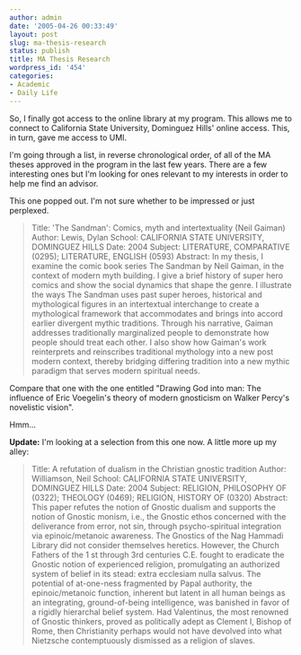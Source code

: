 ```yaml
---
author: admin
date: '2005-04-26 00:33:49'
layout: post
slug: ma-thesis-research
status: publish
title: MA Thesis Research
wordpress_id: '454'
categories:
- Academic
- Daily Life
---
```

So, I finally got access to the online library at my program. This allows me to connect to California State University, Dominguez Hills' online access. This, in turn, gave me access to UMI. 

I'm going through a list, in reverse chronological order, of all of the MA theses approved in the program in the last few years. There are a few interesting ones but I'm looking for ones relevant to my interests in order to help me find an advisor.

This one popped out. I'm not sure whether to be impressed or just perplexed.<blockquote>Title: 'The Sandman':  Comics, myth and intertextuality  (Neil Gaiman)
Author: Lewis, Dylan
School: CALIFORNIA STATE UNIVERSITY, DOMINGUEZ HILLS
Date: 2004
Subject: LITERATURE, COMPARATIVE (0295); LITERATURE, ENGLISH (0593)
Abstract:
In my thesis, I examine the comic book series <italic>The Sandman</italic> by Neil Gaiman, in the context of modern myth building. I give a brief history of super hero comics and show the social dynamics that shape the genre. I illustrate the ways <italic>The Sandman</italic> uses past super heroes, historical and mythological figures in an intertextual interchange to create a mythological framework that accommodates and brings into accord earlier divergent mythic traditions. Through his narrative, Gaiman addresses traditionally marginalized people to demonstrate how people should treat each other. I also show how Gaiman's work reinterprets and reinscribes traditional mythology into a new post modern context, thereby bridging differing tradition into a new mythic paradigm that serves modern spiritual needs.</blockquote>Compare that one with the one entitled "Drawing God into man:  The influence of Eric Voegelin's theory of modern gnosticism on Walker Percy's novelistic vision".

Hmm...

<b>Update:</b> I'm looking at a selection from this one now. A little more up my alley:<blockquote>Title: A refutation of dualism in the Christian gnostic tradition
Author: Williamson, Neil
School: CALIFORNIA STATE UNIVERSITY, DOMINGUEZ HILLS
Date: 2004
Subject: RELIGION, PHILOSOPHY OF (0322); THEOLOGY (0469); RELIGION, HISTORY OF (0320)
Abstract:
This paper refutes the notion of Gnostic dualism and supports the notion of Gnostic monism, i.e., the Gnostic ethos concerned with the deliverance from error, not sin, through psycho-spiritual integration via <italic>epinoic/metanoic </italic> awareness. The Gnostics of the <underline>Nag Hammadi Library</underline> did not consider themselves heretics. However, the Church Fathers of the 1<super> st</super> through 3<super>rd</super> centuries C.E. fought to eradicate the Gnostic notion of experienced religion, promulgating an authorized system of belief in its stead: <underline>extra ecclesiam nulla salvus</underline>. The potential of at-one-ness fragmented by Papal authority, the <italic>epinoic/metanoic </italic> function, inherent but latent in all human beings as an integrating, ground-of-being intelligence, was banished in favor of a rigidly hierarchal belief system. Had Valentinus, the most renowned of Gnostic thinkers, proved as politically adept as Clement I, Bishop of Rome, then Christianity perhaps would not have devolved into what Nietzsche contemptuously dismissed as a religion of slaves.</blockquote>
